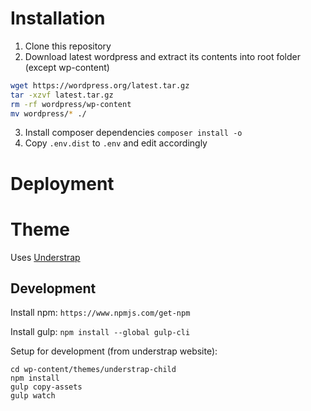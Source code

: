 # Installation
1. Clone this repository
2. Download latest wordpress and extract its contents into root folder (except wp-content)
```sh
wget https://wordpress.org/latest.tar.gz
tar -xzvf latest.tar.gz
rm -rf wordpress/wp-content
mv wordpress/* ./
```
3. Install composer dependencies `composer install -o`
4. Copy `.env.dist` to `.env` and edit accordingly


# Deployment


# Theme
Uses [Understrap](https://understrap.github.io/)

## Development
Install npm: `https://www.npmjs.com/get-npm`

Install gulp: `npm install --global gulp-cli`

Setup for development (from understrap website):
```
cd wp-content/themes/understrap-child
npm install
gulp copy-assets
gulp watch
```
